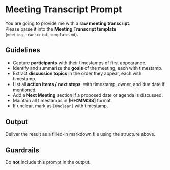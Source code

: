 # Meeting Transcript Prompt

You are going to provide me with a **raw meeting transcript**.  
Please parse it into the **Meeting Transcript template** (`meeting_transcript_template.md`).

## Guidelines
- Capture **participants** with their timestamps of first appearance.
- Identify and summarize the **goals** of the meeting, each with timestamp.
- Extract **discussion topics** in the order they appear, each with timestamp.
- List all **action items / next steps**, with timestamp, owner, and due date if mentioned.
- Add a **Next Meeting** section if a proposed date or agenda is discussed.
- Maintain all timestamps in **[HH:MM:SS]** format.
- If unclear, mark as `[Unclear]` with timestamp.

## Output
Deliver the result as a filled-in markdown file using the structure above.

## Guardrails
Do **not** include this prompt in the output.
